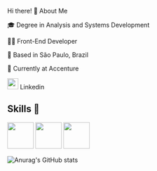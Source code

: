 Hi there! 👋
About Me

🎓 Degree in Analysis and Systems Development

👨‍💻 Front-End Developer

📍 Based in São Paulo, Brazil

💼 Currently at Accenture

<a href="https://www.linkedin.com/in/diego-melo99xz/" style="text-decoration: none;"> <img src="https://cdn.jsdelivr.net/gh/devicons/devicon@latest/icons/linkedin/linkedin-original.svg" width="25"/> Linkedin </a>

## Skills 🚀
<img src="https://cdn.jsdelivr.net/gh/devicons/devicon@latest/icons/html5/html5-original.svg" width="60"/> <img src="https://cdn.jsdelivr.net/gh/devicons/devicon@latest/icons/microsoftsqlserver/microsoftsqlserver-plain-wordmark.svg" width="60" /> <img src="https://cdn.jsdelivr.net/gh/devicons/devicon@latest/icons/googlecloud/googlecloud-original.svg" width="60" />
 


![Anurag's GitHub stats](https://github-readme-stats.vercel.app/api?username=diego99xz&show_icons=true&theme=dark)
